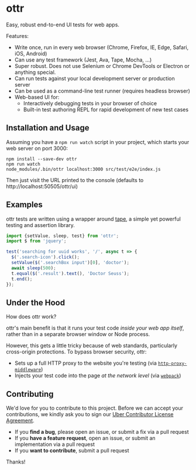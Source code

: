 # ottr

Easy, robust end-to-end UI tests for web apps.

Features:

* Write once, run in every web browser (Chrome, Firefox, IE, Edge, Safari, iOS, Android)
* Can use any test framework (Jest, Ava, Tape, Mocha, ...)
* Super robust. Does not use Selenium or Chrome DevTools or Electron or anything special.
* Can run tests against your local development server or production server
* Can be used as a command-line test runner (requires headless browser)
* Web-based UI for:
  * Interactively debugging tests in your browser of choice
  * Built-in test authoring REPL for rapid development of new test cases

## Installation and Usage

Assuming you have a `npm run watch` script in your project, which starts your web server 
on port 3000:

```
npm install --save-dev ottr
npm run watch
node_modules/.bin/ottr localhost:3000 src/test/e2e/index.js
```

Then just visit the URL printed to the console (defaults to http://localhost:50505/ottr/ui)

## Examples

ottr tests are written using a wrapper around [tape](https://github.com/substack/tape), a simple 
yet powerful testing and assertion library.

```js
import {setValue, sleep, test} from 'ottr';
import $ from 'jquery';

test('searching for uuid works', '/', async t => {
  $('.search-icon').click();
  setValue($('.searchBox input')[0], 'doctor');
  await sleep(500);
  t.equal($('.result').text(), 'Doctor Seuss');
  t.end();
});
```

## Under the Hood

How does ottr work?

ottr's main benefit is that it runs your test code *inside your web app itself*, rather than in a 
separate browser window or Node process.

However, this gets a little tricky because of web standards, particularly cross-origin protections.
To bypass browser security, ottr:

* Sets up a full HTTP proxy to the website you're testing (via [`http-proxy-middleware`](https://github.com/chimurai/http-proxy-middleware))
* Injects your test code into the page *at the network level* (via [`webpack`](https://github.com/webpack/webpack))

## Contributing

We'd love for you to contribute to this project. Before we can accept your contributions, we kindly 
ask you to sign our [Uber Contributor License Agreement](https://docs.google.com/a/uber.com/forms/d/1pAwS_-dA1KhPlfxzYLBqK6rsSWwRwH95OCCZrcsY5rk/viewform).

- If you **find a bug**, please open an issue, or submit a fix via a pull request
- If you **have a feature request**, open an issue, or submit an implementation via a pull request
- If you **want to contribute**, submit a pull request

Thanks!
